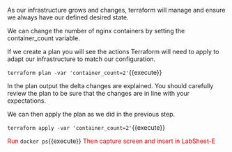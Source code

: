 As our infrastructure grows and changes, terraform will manage and ensure we always have our defined desired state.

We can change the number of nginx containers by setting the container_count variable.

If we create a plan you will see the actions Terraform will need to apply to adapt our infrastructure to match our configuration.

`terraform plan -var 'container_count=2'`{{execute}}

In the plan output the delta changes are explained. You should carefully review the plan to be sure that the changes are in line with your expectations.

We can then apply the plan as we did in the previous step.

`terraform apply -var 'container_count=2'`{{execute}}

<span style="color:red">Run</span>
`docker ps`{{execute}}
<span style="color:red">Then capture screen and insert in LabSheet-E</span>
